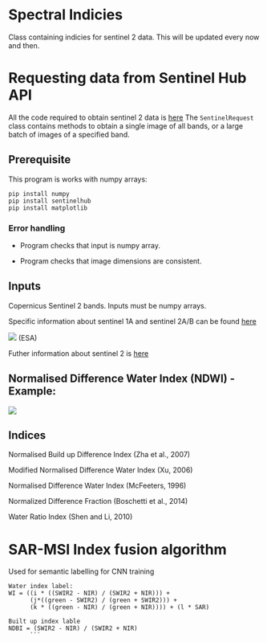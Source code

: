 # Spectral Indicies

Class containing indicies for sentinel 2 data. 
This will be updated every now and then.

# Requesting data from Sentinel Hub API

All the code required to obtain sentinel 2 data is [here](https://github.com/ThomasJames/Spectral_Indices/blob/master/data_request.py)
The ```SentinelRequest``` class contains methods to obtain a single image of all bands, or a large batch of images of a specified band. 

## Prerequisite

This program is works with numpy arrays:

```
pip install numpy
pip install sentinelhub
pip install matplotlib
```
### Error handling

- Program checks that input is numpy array.

- Program checks that image dimensions are consistent.


## Inputs

Copernicus Sentinel 2 bands.
Inputs must be numpy arrays. 

Specific information about sentinel 1A and sentinel 2A/B can be found [here](https://earth.esa.int/web/sentinel/technical-guides/sentinel-2-msi/msi-instrument)

![](https://github.com/ThomasJames/Spectral_Indices/blob/master/S2_bands.png)
(ESA)

Futher information about sentinel 2 is [here](https://sentinel.esa.int/documents/247904/685211/Sentinel-2+Products+Specification+Document+%28PSD%29/0f7bedeb-9fbb-4b60-91aa-809162de456c)

## Normalised Difference Water Index (NDWI) - Example:

![](https://github.com/ThomasJames/Spectral_Indices/blob/master/Normalised%20Difference%20Water%20Index.png)


## Indices

Normalised Build up Difference Index (Zha et al., 2007)

Modified Normalised Difference Water Index (Xu, 2006)

Normalised Difference Water Index (McFeeters, 1996)

Normalized Difference Fraction (Boschetti et al., 2014)

Water Ratio Index (Shen and Li, 2010)

# SAR-MSI Index fusion algorithm

Used for semantic labelling for CNN training

```
Water index label:
WI = ((i * ((SWIR2 - NIR) / (SWIR2 + NIR))) +
      (j*((green - SWIR2) / (green + SWIR2))) +
      (k * ((green - NIR) / (green + NIR)))) + (l * SAR)
      
Built up index lable
NDBI = (SWIR2 - NIR) / (SWIR2 + NIR)
      ```







